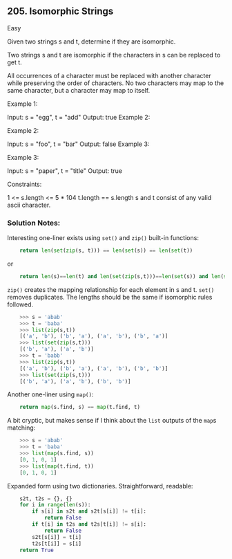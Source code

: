 ## 205. Isomorphic Strings
Easy

Given two strings s and t, determine if they are isomorphic.

Two strings s and t are isomorphic if the characters in s can be replaced to get t.

All occurrences of a character must be replaced with another character while preserving the order of characters. No two characters may map to the same character, but a character may map to itself.

Example 1:

Input: s = "egg", t = "add"
Output: true
Example 2:

Example 2:

Input: s = "foo", t = "bar"
Output: false
Example 3:

Example 3:

Input: s = "paper", t = "title"
Output: true

Constraints:

1 <= s.length <= 5 * 104
t.length == s.length
s and t consist of any valid ascii character.

### Solution Notes:
Interesting one-liner exists using `set()` and `zip()` built-in functions:
```py
    return len(set(zip(s, t))) == len(set(s)) == len(set(t))
```
or
```py
    return len(s)==len(t) and len(set(zip(s,t)))==len(set(s)) and len(set(s))==len(set(t))
```
`zip()` creates the mapping relationship for each element in s and t. `set()` removes duplicates. The lengths should be the same if isomorphic rules followed.
```py
    >>> s = 'abab'
    >>> t = 'baba'
    >>> list(zip(s,t))
    [('a', 'b'), ('b', 'a'), ('a', 'b'), ('b', 'a')]
    >>> list(set(zip(s,t)))
    [('b', 'a'), ('a', 'b')]
    >>> t = 'babb'
    >>> list(zip(s,t))
    [('a', 'b'), ('b', 'a'), ('a', 'b'), ('b', 'b')]
    >>> list(set(zip(s,t)))
    [('b', 'a'), ('a', 'b'), ('b', 'b')]
```


Another one-liner using `map()`:
```py
    return map(s.find, s) == map(t.find, t)
```
A bit cryptic, but makes sense if I think about the `list` outputs of the `map`s matching:
```py
    >>> s = 'abab'
    >>> t = 'baba'
    >>> list(map(s.find, s))
    [0, 1, 0, 1]
    >>> list(map(t.find, t))
    [0, 1, 0, 1]
```


Expanded form using two dictionaries. Straightforward, readable:
```py
    s2t, t2s = {}, {}
    for i in range(len(s)):
        if s[i] in s2t and s2t[s[i]] != t[i]:
            return False
        if t[i] in t2s and t2s[t[i]] != s[i]:
            return False
        s2t[s[i]] = t[i]
        t2s[t[i]] = s[i]
    return True
```

